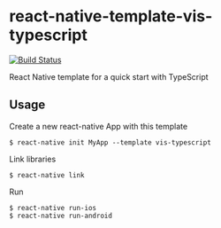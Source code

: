 # react-native-template-vis-typescript

[![Build Status](https://travis-ci.org/visuallylab/react-native-template-vis-typescript.svg?branch=master)](https://travis-ci.org/visuallylab/react-native-template-vis-typescript)

React Native template for a quick start with TypeScript

## Usage

Create a new react-native App with this template

```
$ react-native init MyApp --template vis-typescript
```

Link libraries

```
$ react-native link
```

Run

```
$ react-native run-ios
$ react-native run-android
```
